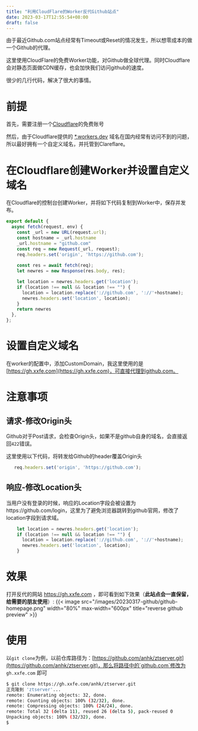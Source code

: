 ```yaml
---
title: "利用CloudFlare的Worker反代Github站点"
date: 2023-03-17T12:55:54+08:00
draft: false
---
```

由于最近Github.com站点经常有Timeout或Reset的情况发生，所以想零成本的做一个Github的代理。

这里使用CloudFlare的免费Worker功能，对Github做全球代理。同时Cloudflare会对静态页面做CDN缓存，也会加快我们访问github的速度。

很少的几行代码，解决了很大的事情。

<!--more-->

# 前提

首先，需要注册一个[Cloudflare](https://www.cloudflare-cn.com/)的免费账号

然后，由于Cloudflare提供的 [*.workers.dev](https://github-proxy.xxfe.workers.dev/) 域名在国内经常有访问不到的问题，所以最好拥有一个自定义域名，并托管到Clareflare。


# 在Cloudflare创建Worker并设置自定义域名

在Cloudflare的控制台创建Worker，并将如下代码复制到Worker中，保存并发布。

```javascript
export default {
  async fetch(request, env) {
    const _url = new URL(request.url);
    const hostname = _url.hostname
    _url.hostname = "github.com"
    const req = new Request(_url, request);
    req.headers.set('origin', 'https://github.com');
    
    const res = await fetch(req);
    let newres = new Response(res.body, res);

    let location = newres.headers.get('location');
    if (location !== null && location !== "") {
      location = location.replace('://github.com', '://'+hostname);
      newres.headers.set('location', location);
    }
    return newres 
  },
};
```

# 设置自定义域名

在worker的配置中，添加CustomDomain，我这里使用的是 [https://gh.xxfe.com](https://gh.xxfe.com)，可直接代理到github.com。


# 注意事项

## 请求-修改Origin头

Github对于Post请求，会检查Origin头，如果不是github自身的域名，会直接返回`422`错误。

这里使用以下代码，将转发给Github的header覆盖Origin头

```javascript
   req.headers.set('origin', 'https://github.com');
```

## 响应-修改Location头

当用户没有登录的时候，响应的Location字段会被设置为https://github.com/login，这里为了避免浏览器跳转到github官网，修改了location字段到请求域。

```javascript
    let location = newres.headers.get('location');
    if (location !== null && location !== "") {
      location = location.replace('://github.com', '://'+hostname);
      newres.headers.set('location', location);
    }
```

# 效果

打开反代的网站 https://gh.xxfe.com ，即可看到如下效果（**此站点会一直保留，给需要的朋友使用**）:
{{< image src="/images/20230317-github/github-homepage.png" width="80%" max-width="600px" title="reverse github preview" >}}


# 使用

以`git clone`为例，以前仓库路径为：[https://github.com/anhk/ztserver.git](https://github.com/anhk/ztserver.git)，那么将路径中的`github.com`修改为 `gh.xxfe.com` 即可

```bash
$ git clone https://gh.xxfe.com/anhk/ztserver.git
正克隆到 'ztserver'...
remote: Enumerating objects: 32, done.
remote: Counting objects: 100% (32/32), done.
remote: Compressing objects: 100% (24/24), done.
remote: Total 32 (delta 11), reused 26 (delta 5), pack-reused 0
Unpacking objects: 100% (32/32), done.
$
```
